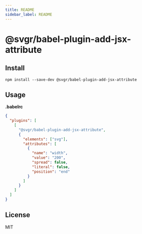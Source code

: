 ```yaml
---
title: README
sidebar_label: README
---
```

# @svgr/babel-plugin-add-jsx-attribute

## Install

```
npm install --save-dev @svgr/babel-plugin-add-jsx-attribute
```

## Usage

**.babelrc**

```json
{
  "plugins": [
    [
      "@svgr/babel-plugin-add-jsx-attribute",
      {
        "elements": ["svg"],
        "attributes": [
          {
            "name": "width",
            "value": "200",
            "spread": false,
            "literal": false,
            "position": "end"
          }
        ]
      }
    ]
  ]
}
```

## License

MIT


